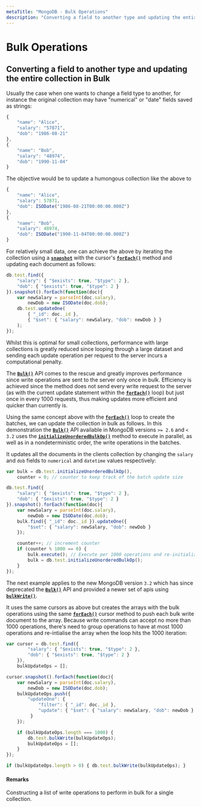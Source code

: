 ```yaml
---
metaTitle: "MongoDB - Bulk Operations"
description: "Converting a field to another type and updating the entire collection in Bulk"
---
```


# Bulk Operations



## Converting a field to another type and updating the entire collection in Bulk


Usually the case when one wants to change a field type to another, for instance the original collection may have "numerical" or "date" fields saved as strings:

```js
{
    "name": "Alice",
    "salary": "57871",
    "dob": "1986-08-21"
},
{
    "name": "Bob",
    "salary": "48974",
    "dob": "1990-11-04"
}

```

The objective would be to update a humongous collection like the above to

```js
{
    "name": "Alice",
    "salary": 57871,
    "dob": ISODate("1986-08-21T00:00:00.000Z")
},
{
    "name": "Bob",
    "salary": 48974,
    "dob": ISODate("1990-11-04T00:00:00.000Z")
}

```

For relatively small data, one can achieve the above by iterating the collection using a **[`snapshot`](https://docs.mongodb.com/manual/reference/method/cursor.snapshot/)** with the cursor's **[`forEach()`](http://**%5B%60forEach()%60%5D%5B2%5D**)** method and updating each document as follows:

```js
db.test.find({
    "salary": { "$exists": true, "$type": 2 },
    "dob": { "$exists": true, "$type": 2 }
}).snapshot().forEach(function(doc){ 
    var newSalary = parseInt(doc.salary),
        newDob = new ISODate(doc.dob);        
    db.test.updateOne(
        { "_id": doc._id },
        { "$set": { "salary": newSalary, "dob": newDob } }
    );
});

```

Whilst this is optimal for small collections, performance with large collections is greatly reduced since looping through a large dataset and sending each update operation per request to the server incurs a computational penalty.

The **[`Bulk()`](https://docs.mongodb.com/manual/reference/method/Bulk/)** API comes to the rescue and greatly improves performance since write operations are sent to the server only once in bulk. Efficiency is achieved since the method does not send every write request to the server (as with the current update statement within the **[`forEach()`](https://docs.mongodb.com/manual/reference/method/cursor.forEach/)** loop) but just once in every 1000 requests, thus making updates more efficient and quicker than currently is.

Using the same concept above with the **[`forEach()`](https://docs.mongodb.com/manual/reference/method/cursor.forEach/)** loop to create the batches, we can update the collection in bulk as follows. In this demonstration the **[`Bulk()`](https://docs.mongodb.com/manual/reference/method/Bulk/)** API available in MongoDB versions `>= 2.6` and `< 3.2` uses the **[`initializeUnorderedBulkOp()`](https://docs.mongodb.com/manual/reference/method/db.collection.initializeUnorderedBulkOp/#db.collection.initializeUnorderedBulkOp)** method to execute in parallel, as well as in a nondeterministic order, the write operations in the batches.

It updates all the documents in the clients collection by changing the `salary` and `dob` fields to `numerical` and `datetime` values respectively:

```js
var bulk = db.test.initializeUnorderedBulkOp(),
    counter = 0; // counter to keep track of the batch update size

db.test.find({
    "salary": { "$exists": true, "$type": 2 },
    "dob": { "$exists": true, "$type": 2 }
}).snapshot().forEach(function(doc){ 
    var newSalary = parseInt(doc.salary),
        newDob = new ISODate(doc.dob);
    bulk.find({ "_id": doc._id }).updateOne({ 
        "$set": { "salary": newSalary, "dob": newDob }
    });

    counter++; // increment counter
    if (counter % 1000 == 0) {
        bulk.execute(); // Execute per 1000 operations and re-initialize every 1000 update statements
        bulk = db.test.initializeUnorderedBulkOp();
    }
});

```

The next example applies to the new MongoDB version `3.2` which has since deprecated the **[`Bulk()`](https://docs.mongodb.com/manual/reference/method/Bulk/)** API and provided a newer set of apis using **[`bulkWrite()`](https://docs.mongodb.org/v3.2/reference/method/db.collection.bulkWrite/#db.collection.bulkWrite)**.

It uses the same cursors as above but creates the arrays with the bulk operations using the same **[`forEach()`](https://docs.mongodb.com/manual/reference/method/cursor.forEach/)** cursor method to push each bulk write document to the array. Because write commands can accept no more than 1000 operations, there's need to group operations to have at most 1000 operations and re-intialise the array when the loop hits the 1000 iteration:

```js
var cursor = db.test.find({
        "salary": { "$exists": true, "$type": 2 },
        "dob": { "$exists": true, "$type": 2 }
    }),
    bulkUpdateOps = [];

cursor.snapshot().forEach(function(doc){ 
    var newSalary = parseInt(doc.salary),
        newDob = new ISODate(doc.dob);
    bulkUpdateOps.push({ 
        "updateOne": {
            "filter": { "_id": doc._id },
            "update": { "$set": { "salary": newSalary, "dob": newDob } }
         }
    });

    if (bulkUpdateOps.length === 1000) {
        db.test.bulkWrite(bulkUpdateOps);
        bulkUpdateOps = [];
    }
});         

if (bulkUpdateOps.length > 0) { db.test.bulkWrite(bulkUpdateOps); }

```



#### Remarks


Constructing a list of write operations to perform in bulk for a single collection.

